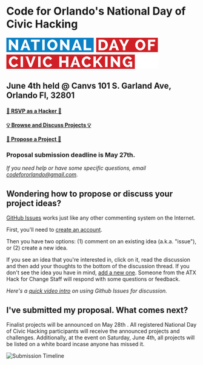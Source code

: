 # Code for Orlando's National Day of Civic Hacking

![National day of Civic Hacking Logo](./images/ndochlogo.png)

## June 4th held @ Canvs 101 S. Garland Ave, Orlando Fl, 32801

#### [:rocket: RSVP as a Hacker :rocket:](http://bit.ly/ndoch2016)
#### [:bulb: Browse and Discuss Projects :bulb:](https://github.com/cforlando/2016-project-proposals/issues)
#### [:star2: Propose a Project :star2:](https://github.com/cforlando/2016-project-proposals/issues/new)

### Proposal submission deadline is May 27th.

_If you need help or have some specific questions, email codefororlando@gmail.com._

## Wondering how to propose or discuss your project ideas?

[GitHub Issues](https://guides.github.com/features/issues/) works just like any other commenting system on the Internet.

First, you'll need to [create an account](https://github.com/join).

Then you have two options: (1) comment on an existing idea (a.k.a. "issue"), or (2) create a new idea.

If you see an idea that you're interested in, click on it, read the discussion and then add your thoughts to the bottom of the discussion thread. If you don't see the idea you have in mind, [add a new one](https://github.com/cforlando/2016-project-proposals/issues/new). Someone from the ATX Hack for Change Staff will respond with some questions or feedback.

*Here's a [quick video intro](https://www.youtube.com/watch?v=KlrJVSJRUN4) on using Github Issues for discussion.*

## I've submitted my proposal. What comes next?


Finalist projects will be announced on May 28th . All registered National Day of Civic Hacking participants will receive the announced projects and challenges. Additionally, at the event on Saturday, June 4th, all projects will be listed on a white board incase anyone has missed it. 


![Submission Timeline](./images/TimelineUpdated.jpg)
